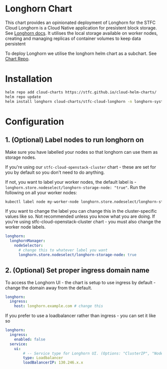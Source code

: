 # Longhorn Chart

This chart provides an opinionated deployment of Longhorn for the STFC Cloud
Longhorn is a Cloud Native application for presistent block storage.  See [Longhorn docs](https://longhorn.io/docs/latest/). It utilises the local storage available on worker nodes, creating and managing replicas of container volumes to keep data persistent 

To deploy Longhorn we utilise the longhorn helm chart as a subchart. See [Chart Repo](https://github.com/longhorn/longhorn/tree/master/chart).

# Installation

```bash
helm repo add cloud-charts https://stfc.github.io/cloud-helm-charts/
helm repo update
helm install longhorn cloud-charts/stfc-cloud-longhorn -n longhorn-system --create-namespace 
```

# Configuration

## 1. **(Optional)** Label nodes to run longhorn on

Make sure you have labelled your nodes so that longhorn can use them as storage nodes. 

If you're using our `stfc-cloud-openstack-cluster` chart - these are set for you by default so you don't need to do anything.  

If not, you want to label your worker nodes, the default label is - `longhorn.store.nodeselect/longhorn-storage-node: "true"`. Run the following on all your worker nodes:

```bash
kubectl label node my-worker-node longhorn.store.nodeselect/longhorn-storage-node="true" -n clusters
```

If you want to change the label you can change this in the cluster-specific values like so. Not recommended unless you know what you are doing. If you're using stfc-cloud-openstack-cluster chart - you must also change the worker node labels. 

```yaml
longhorn:	
  longhornManager:	
    nodeSelector: 	
      # change this to whatever label you want	
      longhorn.store.nodeselect/longhorn-storage-node: true	
```

## 2. **(Optional)** Set proper ingress domain name 

To access the Longhorn UI - the chart is setup to use ingress by default - change the domain away from the default.

```yaml
longhorn:
  ingress:
    host: longhorn.example.com # change this
```

If you prefer to use a loadbalancer rather than ingress - you can set it like so

```yaml
longhorn:
  ingress:
    enabled: false
  service:
    ui:
        # -- Service type for Longhorn UI. (Options: "ClusterIP", "NodePort", "LoadBalancer", "Rancher-Proxy")
        type: Loadbalancer
        loadBalancerIP: 130.246.x.x
```